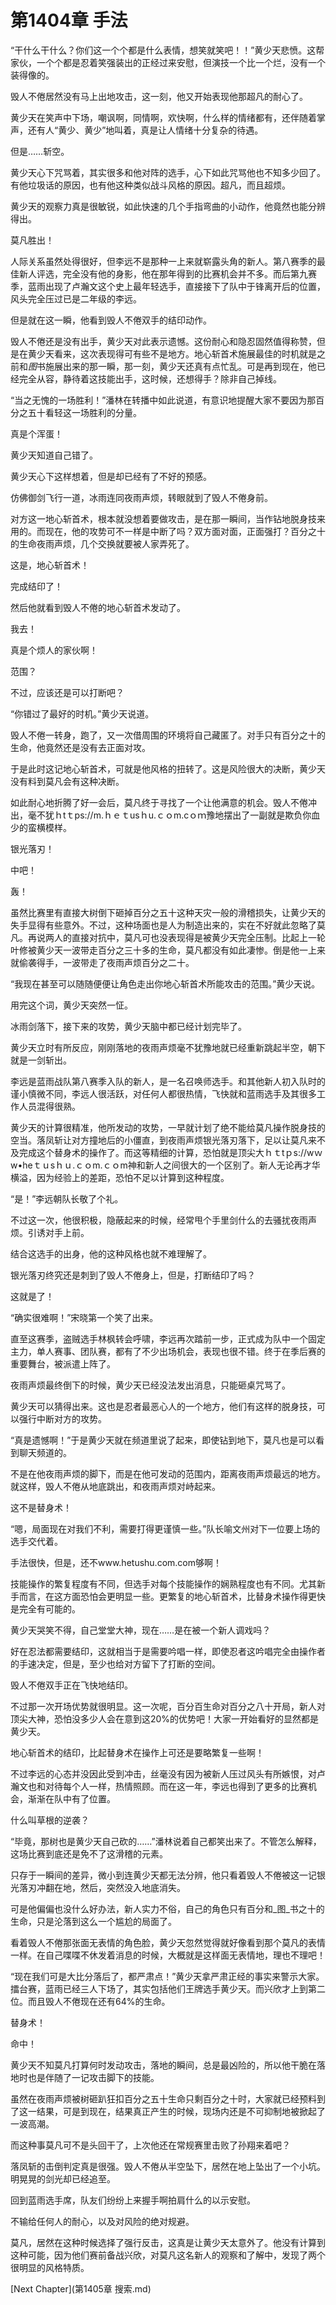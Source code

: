# 第1404章 手法

“干什么干什么？你们这一个个都是什么表情，想笑就笑吧！！”黄少天悲愤。这帮家伙，一个个都是忍着笑强装出的正经过来安慰，但演技一个比一个烂，没有一个装得像的。

毁人不倦居然没有马上出地攻击，这一刻，他又开始表现他那超凡的耐心了。

黄少天在笑声中下场，嘲讽啊，同情啊，欢快啊，什么样的情绪都有，还伴随着掌声，还有人“黄少、黄少”地叫着，真是让人情绪十分复杂的待遇。

但是……斩空。

黄少天心下咒骂着，其实很多和他对阵的选手，心下如此咒骂他也不知多少回了。有他垃圾话的原因，也有他这种类似战斗风格的原因。超凡，而且超烦。

黄少天的观察力真是很敏锐，如此快速的几个手指弯曲的小动作，他竟然也能分辨得出。

莫凡胜出！

人际关系虽然处得很好，但李远不是那种一上来就崭露头角的新人。第八赛季的最佳新人评选，完全没有他的身影，他在那年得到的比赛机会并不多。而后第九赛季，蓝雨出现了卢瀚文这个史上最年轻选手，直接接下了队中于锋离开后的位置，风头完全压过已是二年级的李远。

但是就在这一瞬，他看到毁人不倦双手的结印动作。

毁人不倦还是没有出手，黄少天对此表示遗憾。这份耐心和隐忍固然值得称赞，但是在黄少天看来，这次表现得可有些不是地方。地心斩首术施展最佳的时机就是之前和*图*书施展出来的那一瞬，那一刻，黄少天还真有点忙乱。可是再到现在，他已经完全从容，静待着这技能出手，这时候，还想得手？除非自己掉线。

“当之无愧的一场胜利！”潘林在转播中如此说道，有意识地提醒大家不要因为那百分之五十看轻这一场胜利的分量。

真是个浑蛋！

黄少天知道自己错了。

黄少天心下这样想着，但是却已经有了不好的预感。

仿佛御剑飞行一道，冰雨连同夜雨声烦，转眼就到了毁人不倦身前。

对方这一地心斩首术，根本就没想着要做攻击，是在那一瞬间，当作钻地脱身技来用的。而现在，他的攻势可不一样是中断了吗？双方面对面，正面强打？百分之十的生命夜雨声烦，几个交换就要被人家弄死了。

这是，地心斩首术！

完成结印了！

然后他就看到毁人不倦的地心斩首术发动了。

我去！

真是个烦人的家伙啊！

范围？

不过，应该还是可以打断吧？

“你错过了最好的时机。”黄少天说道。

毁人不倦一转身，跑了，又一次借周围的环境将自己藏匿了。对手只有百分之十的生命，他竟然还是没有去正面对攻。

于是此时这记地心斩首术，可就是他风格的扭转了。这是风险很大的决断，黄少天没有料到莫凡会有这种决断。

如此耐心地折腾了好一会后，莫凡终于寻找了一个让他满意的机会。毁人不倦冲出，毫不犹ｈtｔps://m.ｈｅｔusｈu.ｃｏm.cｏｍ豫地摆出了一副就是欺负你血少的蛮横模样。

银光落刃！

中吧！

轰！

虽然比赛里有直接大树倒下砸掉百分之五十这种天灾一般的滑稽损失，让黄少天的失手显得有些意外。不过，这种场面也是人为制造出来的，实在不好就此忽略了莫凡。再说两人的直接对抗中，莫凡可也没表现得是被黄少天完全压制。比起上一轮叶修被黄少天一波带走百分之三十多的生命，莫凡都没有如此凄惨。倒是他一上来就偷袭得手，一波带走了夜雨声烦百分之二十。

“我现在甚至可以随随便便让角色走出你地心斩首术所能攻击的范围。”黄少天说。

用完这个词，黄少天突然一怔。

冰雨剑落下，接下来的攻势，黄少天脑中都已经计划完毕了。

黄少天立时有所反应，刚刚落地的夜雨声烦毫不犹豫地就已经重新跳起半空，朝下就是一剑斩出。

李远是蓝雨战队第八赛季入队的新人，是一名召唤师选手。和其他新人初入队时的谨小慎微不同，李远人很活跃，对任何人都很热情，飞快就和蓝雨选手及其很多工作人员混得很熟。

黄少天的计算很精准，他所发动的攻势，一早就计划了绝不能给莫凡操作脱身技的空当。落凤斩让对方撞地后的小僵直，到夜雨声烦银光落刃落下，足以让莫凡来不及完成这个替身术的操作了。而这等精细的计算，恐怕就是顶尖大ｈｔtｐs://wｗw•heｔｕsｈｕ.ｃｏm.ｃｏm神和新人之间很大的一个区别了。新人无论再才华横溢，因为经验上的差距，恐怕不足以计算到这种程度。

“是！”李远朝队长敬了个礼。

不过这一次，他很积极，隐蔽起来的时候，经常甩个手里剑什么的去骚扰夜雨声烦。引诱对手上前。

结合这选手的出身，他的这种风格也就不难理解了。

银光落刃终究还是刺到了毁人不倦身上，但是，打断结印了吗？

这就是了！

“确实很难啊！”宋晓第一个笑了出来。

直至这赛季，盗贼选手林枫转会呼啸，李远再次踏前一步，正式成为队中一个固定主力，单人赛事、团队赛，都有了不少出场机会，表现也很不错。终于在季后赛的重要舞台，被派遣上阵了。

夜雨声烦最终倒下的时候，黄少天已经没法发出消息，只能砸桌咒骂了。

黄少天可以猜得出来。这也是忍者最恶心人的一个地方，他们有这样的脱身技，可以强行中断对方的攻势。

“真是遗憾啊！”于是黄少天就在频道里说了起来，即使钻到地下，莫凡也是可以看到聊天频道的。

不是在他夜雨声烦的脚下，而是在他可发动的范围内，距离夜雨声烦最远的地方。就这样，毁人不倦从地底跳出，和夜雨声烦对峙起来。

这不是替身术！

“嗯，局面现在对我们不利，需要打得更谨慎一些。”队长喻文州对下一位要上场的选手交代着。

手法很快，但是，还不www.hetushu.com.com够啊！

技能操作的繁复程度有不同，但选手对每个技能操作的娴熟程度也有不同。尤其新手而言，在这方面恐怕会更明显一些。更繁复的地心斩首术，比替身术操作得更快是完全有可能的。

黄少天哭笑不得，自己堂堂大神，现在……是在被一个新人调戏吗？

好在忍法都需要结印，这就相当于是需要吟唱一样，即使忍者这吟唱完全由操作者的手速决定，但是，至少也给对方留下了打断的空间。

毁人不倦双手正在飞快地结印。

不过那一次开场优势就很明显。这一次呢，百分百生命对百分之八十开局，新人对顶尖大神，恐怕没多少人会在意到这20%的优势吧！大家一开始看好的显然都是黄少天。

地心斩首术的结印，比起替身术在操作上可还是要略繁复一些啊！

不过李远的心态并没因此受到冲击，丝毫没有因为被新人压过风头有所嫉恨，对卢瀚文也和对待每个人一样，热情照顾。而在这一年，李远也得到了更多的比赛机会，渐渐在队中有了位置。

什么叫草根的逆袭？

“毕竟，那树也是黄少天自己砍的……”潘林说着自己都笑出来了。不管怎么解释，这场比赛到底还是免不了这滑稽的元素。

只存于一瞬间的差异，微小到连黄少天都无法分辨，他只看着毁人不倦被这一记银光落刃冲翻在地，然后，突然没入地底消失。

可是他偏偏也没什么好办法，新人实力不俗，自己的角色只有百分和_图_书之十的生命，只是沦落到这么一个尴尬的局面了。

看着毁人不倦那张面无表情的角色脸，黄少天忽然觉得就好像看到那个莫凡的表情一样。在自己喋喋不休发着消息的时候，大概就是这样面无表情地，理也不理吧！

“现在我们可是大比分落后了，都严肃点！”黄少天拿严肃正经的事实来警示大家。擂台赛，蓝雨已经三人下场了，其实包括他们王牌选手黄少天。而兴欣才上到第二位。而且毁人不倦现在还有64%的生命。

替身术！

命中！

黄少天不知莫凡打算何时发动攻击，落地的瞬间，总是最凶险的，所以他干脆在落地时也是伴随了一记攻击脚下的技能。

虽然在夜雨声烦被树砸趴狂扣百分之五十生命只剩百分之十时，大家就已经预料到了这一结果，可是到现在，结果真正产生的时候，现场内还是不可抑制地被掀起了一波高潮。

而这种事莫凡可不是头回干了，上次他还在常规赛里击败了孙翔来着吧？

落凤斩的击倒判定真是很强。毁人不倦从半空坠下，居然在地上坠出了一个小坑。明晃晃的剑光却已经追至。

回到蓝雨选手席，队友们纷纷上来握手啊拍肩什么的以示安慰。

不输给任何人的耐心，以及对风险的绝对规避。

莫凡，居然在这种时候选择了强行反击，这真是让黄少天太意外了。他没有计算到这种可能，因为他们赛前备战兴欣，对莫凡这名新人的观察和了解中，发现了两个很明显的风格特质。



[Next Chapter](第1405章 搜索.md)